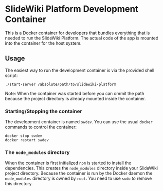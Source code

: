 # SlideWiki Platform Development Container
This is a Docker container for developers that bundles everything that is needed to run the SlideWiki Platform. The actual code of the app is mounted into the container for the host system.

## Usage
The easiest way to run the development container is via the provided shell script:
```
./start-server /absolute/path/to/slidewiki-platform
```
Note: When the container was started before you can ommit the path because the project directory is already mounted inside the container.

### Starting/Stopping the container
The development container is named `swdev`. You can use the usual `docker` commands to control the container:
```
docker stop swdev
docker restart swdev
```

### The `node_modules` directory
When the container is first initialized `npm` is started to install the dependencies. This creates the `node_modules` directory inside your SlideWiki project directory. Because the container is run by the Docker daemon the `node_modules` directory is owned by `root`. You need to use `sudo` to remove this directory. 
